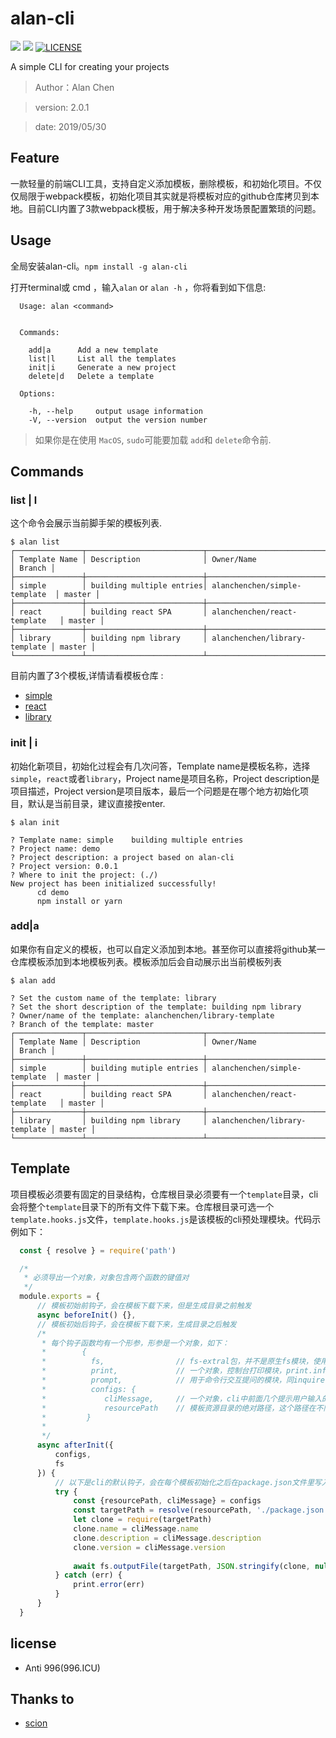 
# alan-cli

![](https://img.shields.io/npm/v/alan-cli.svg)
![](https://img.shields.io/npm/dt/alan-cli.svg)
[![LICENSE](https://img.shields.io/badge/license-Anti%20996-blue.svg)](https://github.com/996icu/996.ICU/blob/master/LICENSE)

A simple CLI for creating your projects
> Author：Alan Chen

> version: 2.0.1

> date: 2019/05/30

## Feature
一款轻量的前端CLI工具，支持自定义添加模板，删除模板，和初始化项目。不仅仅局限于webpack模板，初始化项目其实就是将模板对应的github仓库拷贝到本地。目前CLI内置了3款webpack模板，用于解决多种开发场景配置繁琐的问题。

## Usage
全局安装alan-cli。`npm install -g alan-cli`

打开terminal或 cmd ，输入`alan` or `alan -h` ，你将看到如下信息:
```
  Usage: alan <command>


  Commands:

    add|a      Add a new template
    list|l     List all the templates
    init|i     Generate a new project
    delete|d   Delete a template

  Options:

    -h, --help     output usage information
    -V, --version  output the version number
```

> 如果你是在使用 `MacOS`, `sudo`可能要加载 `add`和 `delete`命令前.

## Commands
### list | l
这个命令会展示当前脚手架的模板列表.
```
$ alan list
┌───────────────┬──────────────────────────┬───────────────────────────────┬────────┐
│ Template Name │ Description              │ Owner/Name                    │ Branch │
├───────────────┼──────────────────────────┼───────────────────────────────┼────────┤
│ simple        │ building multiple entries│ alanchenchen/simple-template  │ master │
├───────────────┼──────────────────────────┼───────────────────────────────┼────────┤
│ react         │ building react SPA       │ alanchenchen/react-template   │ master │
├───────────────┼──────────────────────────┼───────────────────────────────┼────────┤
│ library       │ building npm library     │ alanchenchen/library-template │ master │
└───────────────┴──────────────────────────┴───────────────────────────────┴────────┘
```
目前内置了3个模板,详情请看模板仓库 :
  * [simple](https://github.com/alanchenchen/simple-template)
  * [react](https://github.com/alanchenchen/react-template)
  * [library](https://github.com/alanchenchen/library-template)

### init | i
初始化新项目，初始化过程会有几次问答，Template name是模板名称，选择`simple`，`react`或者`library`，Project name是项目名称，Project description是项目描述，Project version是项目版本，最后一个问题是在哪个地方初始化项目，默认是当前目录，建议直接按enter.
```
$ alan init

? Template name: simple    building multiple entries
? Project name: demo
? Project description: a project based on alan-cli
? Project version: 0.0.1
? Where to init the project: (./)
New project has been initialized successfully!
      cd demo
      npm install or yarn
```

### add|a
如果你有自定义的模板，也可以自定义添加到本地。甚至你可以直接将github某一仓库模板添加到本地模板列表。模板添加后会自动展示出当前模板列表
```
$ alan add

? Set the custom name of the template: library
? Set the short description of the template: building npm library
? Owner/name of the template: alanchenchen/library-template
? Branch of the template: master
┌───────────────┬──────────────────────────┬───────────────────────────────┬────────┐
│ Template Name │ Description              │ Owner/Name                    │ Branch │
├───────────────┼──────────────────────────┼───────────────────────────────┼────────┤
│ simple        │ building mutiple entries │ alanchenchen/simple-template  │ master │
├───────────────┼──────────────────────────┼───────────────────────────────┼────────┤
│ react         │ building react SPA       │ alanchenchen/react-template   │ master │
├───────────────┼──────────────────────────┼───────────────────────────────┼────────┤
│ library       │ building npm library     │ alanchenchen/library-template │ master │
└───────────────┴──────────────────────────┴───────────────────────────────┴────────┘
```

## Template
项目模板必须要有固定的目录结构，仓库根目录必须要有一个`template`目录，cli会将整个`template`目录下的所有文件下载下来。仓库根目录可选一个`template.hooks.js`文件，`template.hooks.js`是该模板的cli预处理模块。代码示例如下：
```js
  const { resolve } = require('path')

  /*
   * 必须导出一个对象，对象包含两个函数的键值对
   */
  module.exports = {
      // 模板初始前钩子，会在模板下载下来，但是生成目录之前触发
      async beforeInit() {},
      // 模板初始后钩子，会在模板下载下来，生成目录之后触发
      /*
       * 每个钩子函数均有一个形参，形参是一个对象，如下：
       *        {
       *          fs,                // fs-extral包，并不是原生fs模块，使用方法可以参考其文档
       *          print,             // 一个对象，控制台打印模块，print.info()、print.success()、print.warn()、print.error()
       *          prompt,            // 用于命令行交互提问的模块，同inquirer的prompt方法
       *          configs: {         
       *             cliMessage,     // 一个对象，cli中前面几个提示用户输入的答案，name是项目名、description是项目描述、version是版本号
       *             resourcePath    // 模板资源目录的绝对路径，这个路径在不同钩子函数不同，beforeInit阶段指向缓存目录，afterInit阶段指向cli进程目录
       *         }
       *
       */
      async afterInit({
          configs,
          fs
      }) {
          // 以下是cli的默认钩子，会在每个模板初始化之后在package.json文件里写入用户输入的项目信息
          try {
              const {resourcePath, cliMessage} = configs
              const targetPath = resolve(resourcePath, './package.json')
              let clone = require(targetPath)
              clone.name = cliMessage.name
              clone.description = cliMessage.description
              clone.version = cliMessage.version
      
              await fs.outputFile(targetPath, JSON.stringify(clone, null, 2), 'utf-8')
          } catch (err) {
              print.error(err)
          }
      }
  }

```

## license
* Anti 996(996.ICU)

## Thanks to
* [scion](https://github.com/jrainlau/scion)







